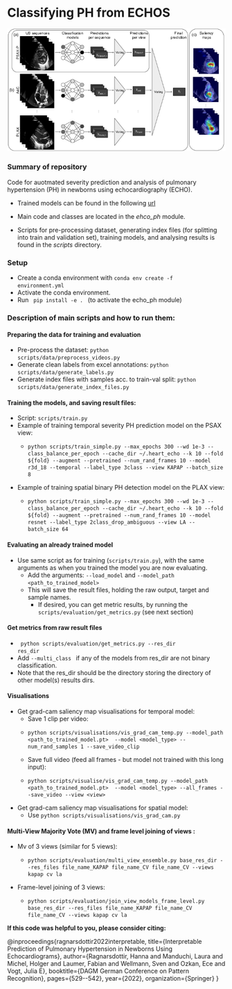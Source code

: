# Classifying PH from ECHOS

![Model overview for PH classification](pipeline.png)

### Summary of repository
Code for auotmated severity prediction and analysis of pulmonary hypertension (PH) in newborns using echocardiography (ECHO).
- Trained models can be found in the following [url](https://drive.google.com/drive/folders/10sTERl6dbAxTilWNJqpGt1BVsf6plUhG)
- Main code and classes are located in the *ehco_ph* module.

- Scripts for pre-processing dataset, generating index files (for splitting into train 
and validation set), training models, and analysing results is found in the *scripts* directory.


### Setup
- Create a conda environment with <code>conda env create -f environment.yml</code>
- Activate the conda environment.
- Run <code> pip install -e . </code> (to activate the echo_ph module)


### Description of main scripts and how to run them:
#### Preparing the data for training and evaluation
- Pre-process the dataset: <code>python scripts/data/preprocess_videos.py</code>
- Generate clean labels from excel annotations: <code>python scripts/data/generate_labels.py</code>
- Generate index files with samples acc. to train-val split: <code>python scripts/data/generate_index_files.py</code>
#### Training the models, and saving result files: 
- Script: <code>scripts/train.py</code>
- Example of training temporal severity PH prediction model on the PSAX view:
  -     python scripts/train_simple.py --max_epochs 300 --wd 1e-3 --class_balance_per_epoch --cache_dir ~/.heart_echo --k 10 --fold ${fold} --augment --pretrained --num_rand_frames 10 --model r3d_18 --temporal --label_type 3class --view KAPAP --batch_size 8
- Example of training spatial binary PH detection model on the PLAX view:
  -     python scripts/train_simple.py --max_epochs 300 --wd 1e-3 --class_balance_per_epoch --cache_dir ~/.heart_echo --k 10 --fold ${fold} --augment --pretrained --num_rand_frames 10 --model resnet --label_type 2class_drop_ambiguous --view LA --batch_size 64
#### Evaluating an already trained model
  - Use same script as for training (<code>scripts/train.py</code>), with the same arguments as when you trained the model you are now evaluating.
    - Add the arguments: <code>--load_model</code> and <code>--model_path <path_to_trained_model></code>
    - This will save the result files, holding the raw output, target and sample names.
      - If desired, you can get metric results, by running the <code>scripts/evaluation/get_metrics.py</code> (see next section)
#### Get metrics from raw result files
- <code> python scripts/evaluation/get_metrics.py --res_dir res_dir</code>
- Add <code>--multi_class </code> if any of the models from res_dir are not binary classification.
- Note that the res_dir should be the directory storing the directory of other model(s) results dirs.
#### Visualisations
- Get grad-cam saliency map visualisations for temporal model: 
     - Save 1 clip per video:
     -     python scripts/visualisations/vis_grad_cam_temp.py --model_path  <path_to_trained_model.pt>  --model <model_type> --num_rand_samples 1 --save_video_clip
     - Save full video (feed all frames - but model not trained with this long input): 
     -     python scripts/visualise/vis_grad_cam_temp.py --model_path  <path_to_trained_model.pt>  --model <model_type> --all_frames --save_video --view <view>
- Get grad-cam saliency map visualisations for spatial model:
  - Use  <code>python scripts/visualisations/vis_grad_cam.py </code>
#### Multi-View Majority Vote (MV) and frame level joining of views :
- Mv of 3 views (similar for 5 views):
   -     python scripts/evaluation/multi_view_ensemble.py base_res_dir --res_files file_name_KAPAP file_name_CV file_name_CV --views kapap cv la
- Frame-level joining of 3 views: 
  -     python scripts/evaluation/join_view_models_frame_level.py base_res_dir --res_files file_name_KAPAP file_name_CV file_name_CV --views kapap cv la


__If this code was helpful to you, please consider citing:__

@inproceedings{ragnarsdottir2022interpretable,
  title={Interpretable Prediction of Pulmonary Hypertension in Newborns Using Echocardiograms},
  author={Ragnarsdottir, Hanna and Manduchi, Laura and Michel, Holger and Laumer, Fabian and Wellmann, Sven and Ozkan, Ece and Vogt, Julia E},
  booktitle={DAGM German Conference on Pattern Recognition},
  pages={529--542},
  year={2022},
  organization={Springer}
}
